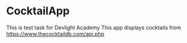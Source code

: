 # CocktailApp
This is test task for Devlight Academy
This app displays cocktails from https://www.thecocktaildb.com/api.php

